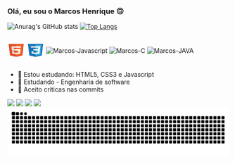 ### Olá, eu sou o Marcos Henrique 🙃

![Anurag's GitHub stats](https://github-readme-stats.vercel.app/api?username=MarcosHenriqueFr&show_icons=true&theme=radical&rank_icon=github)
[![Top Langs](https://github-readme-stats.vercel.app/api/top-langs/?username=MarcosHenriqueFr&layout=compact&theme=radical)](https://github.com/anuraghazra/github-readme-stats)
<div style="display: inline_block"><br>
  <img align="center" alt="Marcos-HTML" height="30" width="40" src="https://raw.githubusercontent.com/devicons/devicon/master/icons/html5/html5-original.svg">
  <img align="center" alt="Marcos-CSS" height="30" width="40" src="https://raw.githubusercontent.com/devicons/devicon/master/icons/css3/css3-original.svg">
  <img align="center" alt="Marcos-Javascript" height="30" width="40" src="https://cdn.jsdelivr.net/gh/devicons/devicon@latest/icons/javascript/javascript-original.svg" />
  <img align="center" alt="Marcos-C" height="30" width="40" src="https://cdn.jsdelivr.net/gh/devicons/devicon@latest/icons/c/c-original.svg" />
  <img align="center" alt="Marcos-JAVA" height="30" width="40" src="https://cdn.jsdelivr.net/gh/devicons/devicon@latest/icons/java/java-original.svg" />
</div>
<br>

- 🌱 Estou estudando: HTML5, CSS3 e Javascript
- 👯 Estudando - Engenharia de software
- 🤔 Aceito críticas nas commits

 
<div> 
  <a href="https://www.youtube.com/@symood" target="_blank"><img src="https://img.shields.io/badge/YouTube-FF0000?style=for-the-badge&logo=youtube&logoColor=white" target="_blank"></a>
  <a href="https://instagram.com/marcoshenriquefrr" target="_blank"><img src="https://img.shields.io/badge/-Instagram-%23E4405F?style=for-the-badge&logo=instagram&logoColor=white" target="_blank"></a>
  <a href = "mailto:marcosfhtrabalho@gmail.com"><img src="https://img.shields.io/badge/-Gmail-%23333?style=for-the-badge&logo=gmail&logoColor=white" target="_blank"></a>
  <a href="https://www.linkedin.com/in/marcos-henrique-550a142b7/" target="_blank"><img src="https://img.shields.io/badge/-LinkedIn-%230077B5?style=for-the-badge&logo=linkedin&logoColor=white" target="_blank"></a> 
  
</div>


<picture>
  <source media="(prefers-color-scheme: dark)" srcset="https://raw.githubusercontent.com/marcoshenriquefr/marcoshenriquefr/output/github-contribution-grid-snake-dark.svg">
  <source media="(prefers-color-scheme: light)" srcset="https://raw.githubusercontent.com/marcoshenriquefr/marcoshenriquefr/output/github-contribution-grid-snake.svg">
  <img alt="github contribution grid snake animation" src="https://raw.githubusercontent.com/marcoshenriquefr/marcoshenriquefr/output/github-contribution-grid-snake.svg">
</picture>

